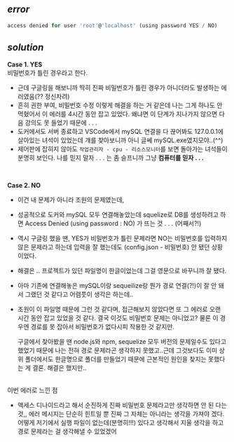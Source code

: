 ## _error_

```javascript
access denied for user 'root'@'localhost' (using password YES / NO)
```

## _solution_

**Case 1. YES**<br>
비밀번호가 틀린 경우라고 한다.

- 근데 구글링을 해보니까 딱히 진짜 비밀번호가 틀린 경우가 아니더라도 발생하는 에러였음(?? 정신차려)
- 흔히 권한 부여, 비밀번호 수정 이렇게 해결을 하는 거 같은데 나는 그게 하나도 안 먹혔어서 이 에러를 4시간 동안 잡고 있었다. 왜냐면 이 단계가 지나가지 않으면 다음 강의도 못 들었기 때문에 . . .
- 도커에서도 서버 종료하고 VSCode에서 mySQL 연결을 다 끊어봐도 127.0.0.1에 살아있는 녀석이 있었는데 걔를 찾아보니까 아니 글쎄 mySQL.exe였지모야..(^^)
- 제어판에 잡히지 않아도 `작업관리자 - cpu - 리소스모니터`를 보면 돌아가는 녀석들이 분명히 보인다. 나를 믿지 말자 . . . 는 좀 슬프니까 그냥 **컴퓨터를 믿자 . . .**

<br>

**Case 2. NO**<br>

- 이건 내 문제가 아니라 조원의 문제였는데,

- 성공적으로 도커와 mySQL 모두 연결해놓았는데 squelize로 DB를 생성하려고 하면 Access Denied (using password : NO) 가 뜨는 것 . . . (어째서?!)

- 역시 구글링 했을 땐, YES가 비밀번호가 틀린 문제라면 NO는 비밀번호를 입력하지 않은 문제라고 하는데 입력을 잘 했는데도 (config.json - 비밀번호) 안 됐던 상황이었다.

- 해결은 .. 프로젝트가 있던 파일명이 한글이었는데 그걸 영문으로 바꾸니까 잘 됐다.

- 아마 기존에 연결해놓은 mySQL이랑 sequeilize랑 뭔가 경로 연결(?!)이 잘 안 돼서 그랬던 것 같다고 어렴풋이 생각은 하는데..

- 조원이 이 파일명 때문에 그런 것 같다며, 접근해보지 않았다면 또 그 에러로 오랜 시간 동안 잡고 있었을 것 같다. 결국 이것도 비밀번호 문제는 아니었고? 물론 이 경우엔 경로를 못 잡아서 비밀번호가 없다시피 작용한 것 같지만.<br>

  구글에서 찾아봤을 땐 node.js와 npm, sequelize 모두 버전의 문제일수도 있다고 했었기 때문에 나는 전혀 경로 문제라곤 생각하지 못했고..근데 그것보다도 이미 상위 폴더에서도 한글명으로 폴더를 만들었기 때문에 근본적인 원인을 찾지는 못했다는 게 결론. 해결은 했지만..

<br>
이번 에러로 느낀 점 <br>

- 액세스 디나이드라고 해서 순진하게 진짜 비밀번호 문제라고만 생각하면 안 된 다는 것,,
  에러 메시지는 단순히 힌트일 뿐 진짜 그 자체는 아니라는 생각을 가져야 겠다. 어떻게 저기에서 실행 파일이 없는데(분명히!!!) 있다고 생각해서 지울 생각을 하고 경로 문제라는 걸 생각해낼 수 있었겠어
